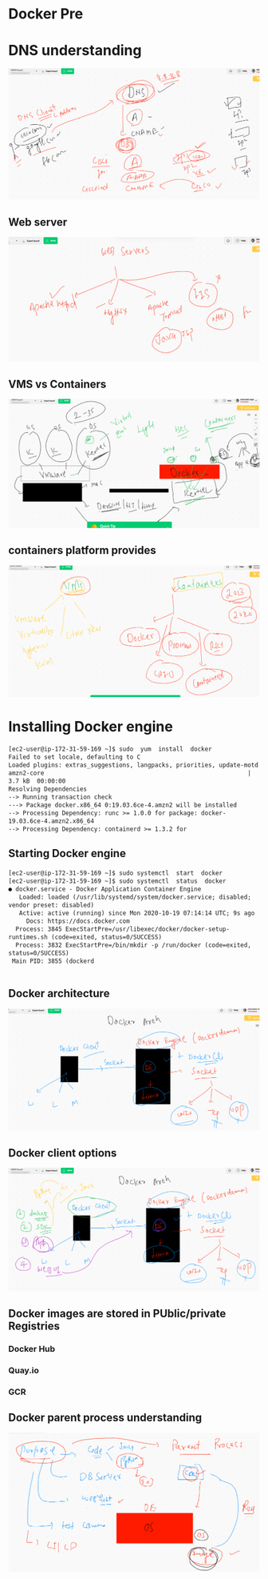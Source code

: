 # Docker Pre 

# DNS understanding 

<img src="dns.png">

## Web server

<img src="web.png">

## VMS vs Containers

<img src="vmc.png">

## containers platform provides


<img src="cpt.png">

# Installing Docker engine 

```
[ec2-user@ip-172-31-59-169 ~]$ sudo  yum  install  docker  
Failed to set locale, defaulting to C
Loaded plugins: extras_suggestions, langpacks, priorities, update-motd
amzn2-core                                                         | 3.7 kB  00:00:00     
Resolving Dependencies
--> Running transaction check
---> Package docker.x86_64 0:19.03.6ce-4.amzn2 will be installed
--> Processing Dependency: runc >= 1.0.0 for package: docker-19.03.6ce-4.amzn2.x86_64
--> Processing Dependency: containerd >= 1.3.2 for 
```

## Starting Docker engine 

```
[ec2-user@ip-172-31-59-169 ~]$ sudo systemctl  start  docker
[ec2-user@ip-172-31-59-169 ~]$ sudo systemctl  status  docker
● docker.service - Docker Application Container Engine
   Loaded: loaded (/usr/lib/systemd/system/docker.service; disabled; vendor preset: disabled)
   Active: active (running) since Mon 2020-10-19 07:14:14 UTC; 9s ago
     Docs: https://docs.docker.com
  Process: 3845 ExecStartPre=/usr/libexec/docker/docker-setup-runtimes.sh (code=exited, status=0/SUCCESS)
  Process: 3832 ExecStartPre=/bin/mkdir -p /run/docker (code=exited, status=0/SUCCESS)
 Main PID: 3855 (dockerd
 
 ```
 
 ## Docker architecture
 
 <img src="darch.png">
 
 ## Docker client options 
 
 <img src="dockerclients.png">
 
 ## Docker images are stored in PUblic/private Registries 
 
 ### Docker Hub 
 ###  Quay.io
 ###  GCR 
 
## Docker parent process understanding 

<img src="dockerpp.png">


